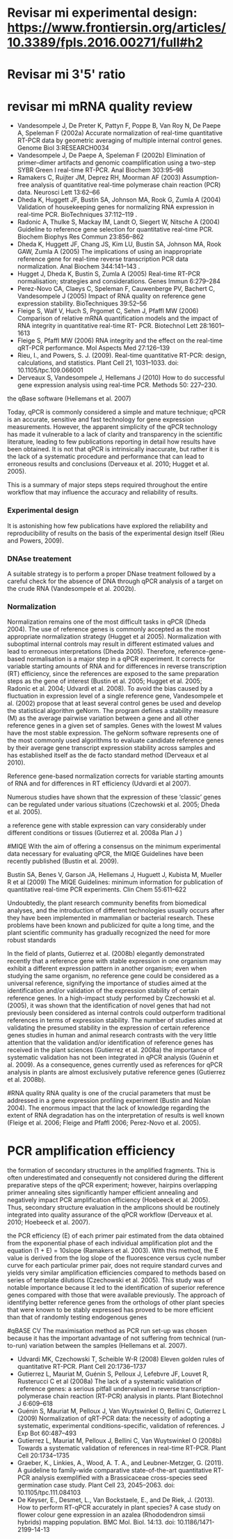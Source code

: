 # Revisar mi experimental design: https://www.frontiersin.org/articles/10.3389/fpls.2016.00271/full#h2
# Revisar mi 3'5' ratio
# revisar mi mRNA quality review 


* Vandesompele J, De Preter K, Pattyn F, Poppe B, Van Roy N, De Paepe A, Speleman F (2002a) Accurate normalization of real-time quantitative RT-PCR data by geometric averaging of multiple internal control genes. Genome Biol 3:RESEARCH0034
* Vandesompele J, De Paepe A, Speleman F (2002b) Elimination of primer–dimer artifacts and genomic coamplification using a two-step SYBR Green I real-time RT-PCR. Anal Biochem 303:95–98
* Ramakers C, Ruijter JM, Deprez RH, Moorman AF (2003) Assumption-free analysis of quantitative real-time polymerase chain reaction (PCR) data. Neurosci Lett 13:62–66
* Dheda K, Huggett JF, Bustin SA, Johnson MA, Rook G, Zumla A (2004) Validation of housekeeping genes for normalizing RNA expression in real-time PCR. BioTechniques 37:112–119 . 
* Radonic A, Thulke S, Mackay IM, Landt O, Siegert W, Nitsche A (2004) Guideline to reference gene selection for quantitative real-time PCR. Biochem Biophys Res Commun 23:856–862
* Dheda K, Huggett JF, Chang JS, Kim LU, Bustin SA, Johnson MA, Rook GAW, Zumla A (2005) The implications of using an inappropriate reference gene for real-time reverse transcription PCR data normalization. Anal Biochem 344:141–143 . 
* Hugget J, Dheda K, Bustin S, Zumla A (2005) Real-time RT-PCR normalisation; strategies and considerations. Genes Immun 6:279–284 
* Perez-Novo CA, Claeys C, Speleman F, Cauwenberge PV, Bachert C, Vandesompele J (2005) Impact of RNA quality on reference gene expression stability. BioTechniques 39:52–56
* Fleige S, Walf V, Huch S, Prgomet C, Sehm J, Pfaffl MW (2006) Comparison of relative mRNA quantification models and the impact of RNA integrity in quantitative real-time RT- PCR. Biotechnol Lett 28:1601–1613
* Fleige S, Pfaffl MW (2006) RNA integrity and the effect on the real-time qRT-PCR performance. Mol Aspects Med 27:126–139
* Rieu, I., and Powers, S. J. (2009). Real-time quantitative RT-PCR: design, calculations, and statistics. Plant Cell 21, 1031–1033. doi: 10.1105/tpc.109.066001
* Derveaux S, Vandesompele J, Hellemans J (2010) How to do successful gene expression analysis using real-time PCR. Methods 50: 227–230.


the qBase software (Hellemans et al. 2007) 

Today, qPCR is commonly considered a simple and mature technique; qPCR is an accurate, sensitive and fast technology for gene 
expression measurements. However, the apparent simplicity of the qPCR technology has made it vulnerable to a lack of clarity 
and transparency in the scientific literature, leading to few publications reporting in detail how results have been obtained. 
It is not that qPCR is intrinsically inaccurate, but rather it is the lack of a systematic procedure and performance that can 
lead to erroneous results and conclusions (Derveaux et al. 2010; Hugget et al. 2005). 
  
This is a summary of major steps steps required throughout the entire workflow that may influence the accuracy and reliability 
of results.


### Experimental design
It is astonishing how few publications have explored the reliability and reproducibility of results on the basis of the experimental design itself (Rieu and Powers, 2009).

### DNAse treatement
A suitable strategy is to perform a proper DNase treatment followed by a careful check for the absence of DNA through qPCR 
analysis of a target on the crude RNA (Vandesompele et al. 2002b).

### Normalization
Normalization remains one of the most difficult tasks in qPCR (Dheda 2004). The use of reference genes is commonly accepted as 
the most appropriate normalization strategy (Hugget et al 2005). Normalization with suboptimal internal controls may result in 
different estimated values and lead to erroneous interpretations (Dheda 2005). Therefore, reference-gene-based normalisation is a major step in a qPCR experiment. 
It corrects for variable starting amounts of RNA and for differences in reverse transcription (RT) efficiency, since the 
references are exposed to the same preparation steps as the gene of interest (Bustin et al. 2005; Hugget et al. 2005; Radonic 
et al. 2004; Udvardi et al. 2008). To avoid the bias caused by a fluctuation in expression level of a single reference gene, Vandesompele et al. (2002) 
propose that at least several control genes be used and develop the statistical algorithm geNorm. The program defines a 
stability measure (M) as the average pairwise variation between a gene and all other reference genes in a given set of samples. 
Genes with the lowest M values have the most stable expression. The geNorm software represents one of the most commonly used 
algorithms to evaluate candidate reference genes by their average gene transcript expression stability across samples and has 
established itself as the de facto standard method (Derveaux et al 2010). 

 

Reference gene-based normalization corrects for variable starting amounts of RNA and for differences in RT efficiency (Udvardi et al 2007). 

Numerous studies have shown that the expression of these ‘classic’ genes can be regulated under various situations (Czechowski et al. 2005; Dheda et al. 2005).

a reference gene with stable expression can vary considerably under different conditions or tissues (Gutierrez et al. 2008a Plan J )



#MIQE
With the aim of offering a consensus on the minimum experimental data necessary for evaluating qPCR, the MIQE Guidelines have been recently published (Bustin et al. 2009).

Bustin SA, Benes V, Garson JA, Hellemans J, Huguett J, Kubista M, Mueller R et al (2009) The MIQE Guidelines: minimum information for publication of quantitative real-time PCR experiments. Clin Chem 55:611–622



Undoubtedly, the plant research community benefits from biomedical analyses, and the introduction of different technologies 
usually occurs after they have been implemented in mammalian or bacterial research. These problems have been known and 
publicized for quite a long time, and the plant scientific community has gradually recognized the need for more robust 
standards

In the field of plants, Gutierrez et al. (2008b) elegantly demonstrated recently that a reference gene with stable expression in one organism may exhibit a different expression pattern in another organism; even when studying the same organism, no reference gene could be considered as a universal reference, signifying the importance of studies aimed at the identification and/or validation of the expression stability of certain reference genes. In a high-impact study performed by Czechowski et al. (2005), it was shown that the identification of novel genes that had not previously been considered as internal controls could outperform traditional references in terms of expression stability.
The number of studies aimed at validating the presumed stability in the expression of certain reference genes studies in human and animal research contrasts with the very little attention that the validation and/or identification of reference genes has received in the plant sciences (Gutierrez et al. 2008a)
the importance of systematic validation has not been integrated in qPCR analysis (Guénin et al. 2009). As a consequence, genes currently used as references for qPCR analysis in plants are almost exclusively putative reference genes (Gutierrez et al. 2008b). 


#RNA quality
RNA quality is one of the crucial parameters that must be addressed in a gene expression profiling experiment (Bustin and Nolan 2004). The enormous impact that the lack of knowledge regarding the extent of RNA degradation has on the interpretation of results is well known (Fleige et al. 2006; Fleige and Pfaffl 2006; Perez-Novo et al. 2005).

# PCR amplification efficiency
the formation of secondary structures in the amplified fragments. This is often underestimated and consequently not considered during the different preparative steps of the qPCR experiment; however, hairpins overlapping primer annealing sites significantly hamper efficient annealing and negatively impact PCR amplification efficiency (Hoebeeck et al. 2005).
Thus, secondary structure evaluation in the amplicons should be routinely integrated into quality assurance of the qPCR workflow (Derveaux et al. 2010; Hoebeeck et al. 2007). 

the PCR efficiency (E) of each primer pair estimated from the data obtained from the exponential phase of each individual 
amplification plot and the equation (1 + E) = 10slope (Ramakers et al. 2003). 
With this method, the E value is derived from the log slope of the fluorescence versus cycle number curve for each particular 
primer pair, does not require standard curves and yields very similar amplification efficiencies compared to methods based on 
series of template dilutions (Czechowski et al. 2005).
This study was of notable importance because it led to the identification of superior reference genes compared with those 
that were available previously. The approach of identifying better reference genes from the orthologs of other plant species 
that were known to be stably expressed has proved to be more efficient than that of randomly testing endogenous genes


#qBASE
CV 
The maximisation method as PCR run set-up was chosen because it has the important advantage of not suffering from technical (run-to-run) variation between the samples (Hellemans et al. 2007).


* Udvardi MK, Czechowski T, Scheible W-R (2008) Eleven golden rules of quantitative RT-PCR. Plant Cell 20:1736–1737
* Gutierrez L, Mauriat M, Guénin S, Pelloux J, Lefebvre JF, Louvet R, Rusterucci C et al (2008a) The lack of a systematic validation of reference genes: a serious pitfall undervalued in reverse transcription-polymerase chain reaction (RT-PCR) analysis in plants. Plant Biotechnol J 6:609–618
* Guénin S, Mauriat M, Pelloux J, Van Wuytswinkel O, Bellini C, Gutierrez L (2009) Normalization of qRT-PCR data: the necessity of adopting a systematic, experimental conditions-specific, validation of references. J Exp Bot 60:487–493
* Gutierrez L, Mauriat M, Pelloux J, Bellini C, Van Wuytswinkel O (2008b) Towards a systematic validation of references in real-time RT-PCR. Plant Cell 20:1734–1735
* Graeber, K., Linkies, A., Wood, A. T. A., and Leubner-Metzger, G. (2011). A guideline to family-wide comparative state-of-the-art quantitative RT-PCR analysis exemplified with a Brassicaceae cross-species seed germination case study. Plant Cell 23, 2045–2063. doi: 10.1105/tpc.111.084103
* De Keyser, E., Desmet, L., Van Bockstaele, E., and De Riek, J. (2013). How to perform RT-qPCR accurately in plant species? A case study on flower colour gene expression in an azalea (Rhododendron simsii hybrids) mapping population. BMC Mol. Biol. 14:13. doi: 10.1186/1471-2199-14-13

